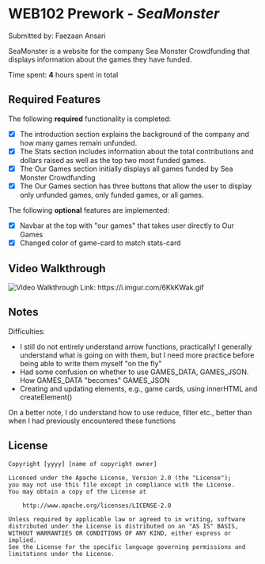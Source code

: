 # WEB102 Prework - *SeaMonster*

Submitted by: Faezaan Ansari

SeaMonster is a website for the company Sea Monster Crowdfunding that displays information about the games they have funded.

Time spent: **4** hours spent in total

## Required Features

The following **required** functionality is completed:

* [X] The introduction section explains the background of the company and how many games remain unfunded.
* [X] The Stats section includes information about the total contributions and dollars raised as well as the top two most funded games.
* [X] The Our Games section initially displays all games funded by Sea Monster Crowdfunding
* [X] The Our Games section has three buttons that allow the user to display only unfunded games, only funded games, or all games.

The following **optional** features are implemented:

* [X] Navbar at the top with "our games" that takes user directly to Our Games
* [X] Changed color of game-card to match stats-card

## Video Walkthrough

<img src='https://i.imgur.com/6KkKWak.gif' title='Video Walkthrough' width='' alt='Video Walkthrough' />
Link: https://i.imgur.com/6KkKWak.gif

## Notes
Difficulties:

* I still do not entirely understand arrow functions, practically! I generally understand what is going on with them, but I need more practice before being able to write them myself "on the fly"
* Had some confusion on whether to use GAMES_DATA, GAMES_JSON. How GAMES_DATA "becomes" GAMES_JSON
* Creating and updating elements, e.g., game cards, using innerHTML and createElement()

On a better note, I do understand how to use reduce, filter etc., better than when I had previously encountered these functions

## License

    Copyright [yyyy] [name of copyright owner]

    Licensed under the Apache License, Version 2.0 (the "License");
    you may not use this file except in compliance with the License.
    You may obtain a copy of the License at

        http://www.apache.org/licenses/LICENSE-2.0

    Unless required by applicable law or agreed to in writing, software
    distributed under the License is distributed on an "AS IS" BASIS,
    WITHOUT WARRANTIES OR CONDITIONS OF ANY KIND, either express or implied.
    See the License for the specific language governing permissions and
    limitations under the License.
